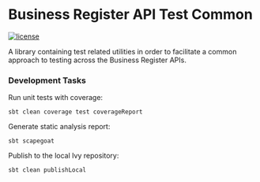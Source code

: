 # Business Register API Test Common
[![license](https://img.shields.io/github/license/mashape/apistatus.svg)](./LICENSE)

A library containing test related utilities in order to facilitate a common approach to testing across the
Business Register APIs.


### Development Tasks

Run unit tests with coverage:

    sbt clean coverage test coverageReport

Generate static analysis report:

    sbt scapegoat

Publish to the local Ivy repository:

    sbt clean publishLocal

